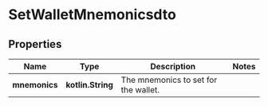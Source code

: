 
# SetWalletMnemonicsdto

## Properties
| Name | Type | Description | Notes |
| ------------ | ------------- | ------------- | ------------- |
| **mnemonics** | **kotlin.String** | The mnemonics to set for the wallet. |  |



